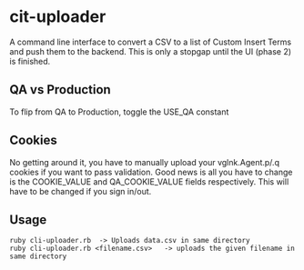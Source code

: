 # cit-uploader

A command line interface to convert a CSV to a list of Custom Insert Terms and push them to the backend.
This is only a stopgap until the UI (phase 2) is finished.

## QA vs Production

To flip from QA to Production, toggle the USE_QA constant

## Cookies

No getting around it, you have to manually upload your vglnk.Agent.p/.q cookies if you want to pass validation. 
Good news is all you have to change is the COOKIE_VALUE and QA_COOKIE_VALUE fields respectively.
This will have to be changed if you sign in/out. 

## Usage

```
ruby cli-uploader.rb  -> Uploads data.csv in same directory
ruby cli-uploader.rb <filename.csv>   -> uploads the given filename in same directory
```
